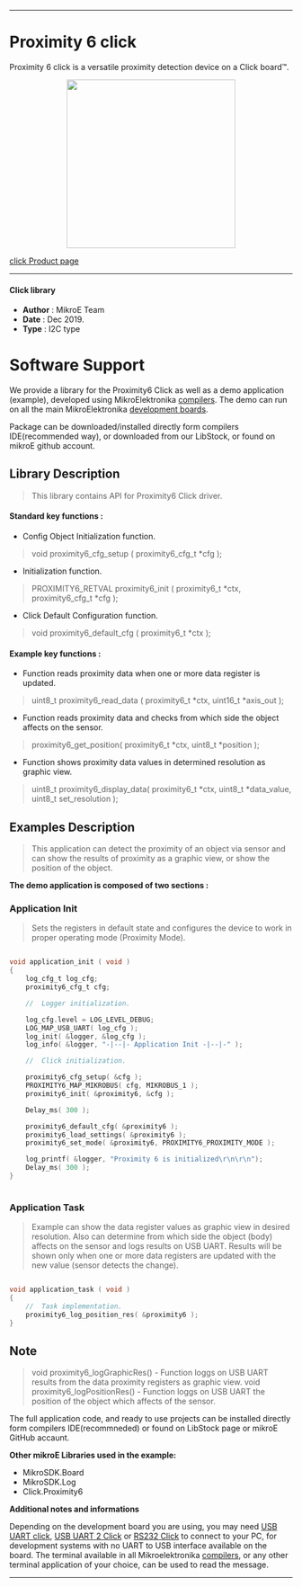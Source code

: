 
---
# Proximity 6 click

Proximity 6 click is a versatile proximity detection device on a Click board™.

<p align="center">
  <img src="https://download.mikroe.com/images/click_for_ide/proximity6_click.png" height=300px>
</p>

[click Product page](https://www.mikroe.com/proximity-6-click)

---


#### Click library 

- **Author**        : MikroE Team
- **Date**          : Dec 2019.
- **Type**          : I2C type


# Software Support

We provide a library for the Proximity6 Click 
as well as a demo application (example), developed using MikroElektronika 
[compilers](https://shop.mikroe.com/compilers). 
The demo can run on all the main MikroElektronika [development boards](https://shop.mikroe.com/development-boards).

Package can be downloaded/installed directly form compilers IDE(recommended way), or downloaded from our LibStock, or found on mikroE github account. 

## Library Description

> This library contains API for Proximity6 Click driver.

#### Standard key functions :

- Config Object Initialization function.
> void proximity6_cfg_setup ( proximity6_cfg_t *cfg ); 
 
- Initialization function.
> PROXIMITY6_RETVAL proximity6_init ( proximity6_t *ctx, proximity6_cfg_t *cfg );

- Click Default Configuration function.
> void proximity6_default_cfg ( proximity6_t *ctx );


#### Example key functions :

- Function reads proximity data when one or more data register is updated.
> uint8_t proximity6_read_data ( proximity6_t *ctx, uint16_t *axis_out );
 
- Function reads proximity data and checks from which side the object affects on the sensor.
> proximity6_get_position( proximity6_t *ctx, uint8_t *position );

- Function shows proximity data values in determined resolution as graphic view.
> uint8_t proximity6_display_data( proximity6_t *ctx, uint8_t *data_value, uint8_t set_resolution );

## Examples Description
 
> This application can detect the proximity of an object via sensor and can show the results
> of proximity as a graphic view, or show the position of the object.

**The demo application is composed of two sections :**

### Application Init 

> Sets the registers in default state and configures the device to work in
> proper operating mode (Proximity Mode).  

```c

void application_init ( void )
{
    log_cfg_t log_cfg;
    proximity6_cfg_t cfg;

    //  Logger initialization.

    log_cfg.level = LOG_LEVEL_DEBUG;
    LOG_MAP_USB_UART( log_cfg );
    log_init( &logger, &log_cfg );
    log_info( &logger, "-|--|- Application Init -|--|-" );

    //  Click initialization.

    proximity6_cfg_setup( &cfg );
    PROXIMITY6_MAP_MIKROBUS( cfg, MIKROBUS_1 );
    proximity6_init( &proximity6, &cfg );

    Delay_ms( 300 );

    proximity6_default_cfg( &proximity6 );
    proximity6_load_settings( &proximity6 );
    proximity6_set_mode( &proximity6, PROXIMITY6_PROXIMITY_MODE );

    log_printf( &logger, "Proximity 6 is initialized\r\n\r\n");
    Delay_ms( 300 );
}
  
```

### Application Task

> Example can show the data register values as graphic view in desired resolution.
> Also can determine from which side the object (body) affects on the sensor and logs results on USB 
> UART.
> Results will be shown only when one or more data registers are updated with the new value (sensor 
> detects the change).
 

```c

void application_task ( void )
{
    //  Task implementation.
    proximity6_log_position_res( &proximity6 );
} 

```

## Note

> void proximity6_logGraphicRes() - Function loggs on USB UART results from the data proximity 
> registers as graphic view.
> void proximity6_logPositionRes() - Function loggs on USB UART the position of the object which 
> affects of the sensor.
 

The full application code, and ready to use projects can be  installed directly form compilers IDE(recommneded) or found on LibStock page or mikroE GitHub accaunt.

**Other mikroE Libraries used in the example:** 

- MikroSDK.Board
- MikroSDK.Log
- Click.Proximity6

**Additional notes and informations**

Depending on the development board you are using, you may need 
[USB UART click](https://shop.mikroe.com/usb-uart-click), 
[USB UART 2 Click](https://shop.mikroe.com/usb-uart-2-click) or 
[RS232 Click](https://shop.mikroe.com/rs232-click) to connect to your PC, for 
development systems with no UART to USB interface available on the board. The 
terminal available in all Mikroelektronika 
[compilers](https://shop.mikroe.com/compilers), or any other terminal application 
of your choice, can be used to read the message.



---
